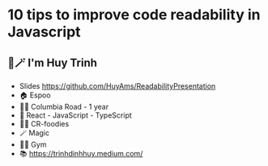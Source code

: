 # 10 tips to improve code readability in Javascript

## 🧙🪄 I'm Huy Trinh

- Slides https://github.com/HuyAms/ReadabilityPresentation
- 🏠 Espoo
- 🧑‍💻 Columbia Road - 1 year
- 🦉 React - JavaScript - TypeScript
- 🧑‍🍳 CR-foodies
- 🪄 Magic
- 🏋️‍♂️ Gym
- 📚 https://trinhdinhhuy.medium.com/
